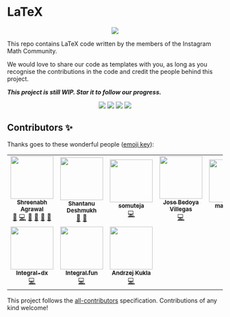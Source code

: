# LaTeX


<p align="center"> <img src="https://github.com/Shreenabh664/LaTeX/blob/master/Open%20LaTeX%20Project.png?raw=true"> </p>

This repo contains LaTeX code written by the members of the Instagram Math Community.

We would love to share our code as templates with you, as long as you recognise the contributions in the code and credit the people behind this project.

***This project is still WIP. Star it to follow our progress.***

<p align="center"> 
    <img src="https://img.shields.io/github/license/Shreenabh664/LaTeX">
    <img src="https://img.shields.io/github/languages/top/Shreenabh664/LaTeX">
    <img src="https://img.shields.io/github/all-contributors/Shreenabh664/LaTeX">
    <img src="https://img.shields.io/github/v/release/Shreenabh664/LaTeX">
</p>

## Contributors ✨

Thanks goes to these wonderful people ([emoji key](https://allcontributors.org/docs/en/emoji-key)):

<!-- ALL-CONTRIBUTORS-LIST:START - Do not remove or modify this section -->
<!-- prettier-ignore-start -->
<!-- markdownlint-disable -->
<table>
  <tr>
    <td align="center"><a href="http://shreenabh.com"><img src="https://avatars3.githubusercontent.com/u/62369422?v=4" width="100px;" alt=""/><br /><sub><b>Shreenabh Agrawal</b></sub></a><br /><a href="#ideas-Shreenabh664" title="Ideas, Planning, & Feedback">🤔</a> <a href="https://github.com/Shreenabh664/LaTeX/commits?author=Shreenabh664" title="Code">💻</a> <a href="https://github.com/Shreenabh664/LaTeX/commits?author=Shreenabh664" title="Documentation">📖</a> <a href="#design-Shreenabh664" title="Design">🎨</a> <a href="#maintenance-Shreenabh664" title="Maintenance">🚧</a> <a href="https://github.com/Shreenabh664/LaTeX/pulls?q=is%3Apr+reviewed-by%3AShreenabh664" title="Reviewed Pull Requests">👀</a></td>
    <td align="center"><a href="https://github.com/Nanu00"><img src="https://avatars3.githubusercontent.com/u/66585423?v=4" width="100px;" alt=""/><br /><sub><b>Shantanu Deshmukh</b></sub></a><br /><a href="#maintenance-Nanu00" title="Maintenance">🚧</a> <a href="https://github.com/Shreenabh664/LaTeX/pulls?q=is%3Apr+reviewed-by%3ANanu00" title="Reviewed Pull Requests">👀</a></td>
    <td align="center"><a href="https://github.com/somuteja"><img src="https://avatars0.githubusercontent.com/u/48980007?v=4" width="100px;" alt=""/><br /><sub><b>somuteja</b></sub></a><br /><a href="https://github.com/Shreenabh664/LaTeX/commits?author=somuteja" title="Code">💻</a></td>
    <td align="center"><a href="https://github.com/joebarranquilla"><img src="https://avatars2.githubusercontent.com/u/67466040?v=4" width="100px;" alt=""/><br /><sub><b>Jose Bedoya Villegas</b></sub></a><br /><a href="https://github.com/Shreenabh664/LaTeX/commits?author=joebarranquilla" title="Code">💻</a></td>
    <td align="center"><a href="https://github.com/mathnovus"><img src="https://avatars1.githubusercontent.com/u/67503724?v=4" width="100px;" alt=""/><br /><sub><b>mathnovus</b></sub></a><br /><a href="https://github.com/Shreenabh664/LaTeX/commits?author=mathnovus" title="Code">💻</a></td>
    <td align="center"><a href="https://github.com/CreativeMath"><img src="https://avatars2.githubusercontent.com/u/67472507?v=4" width="100px;" alt=""/><br /><sub><b>CreativeMath</b></sub></a><br /><a href="https://github.com/Shreenabh664/LaTeX/commits?author=CreativeMath" title="Code">💻</a></td>
    <td align="center"><a href="https://github.com/all-about-mathematics"><img src="https://avatars3.githubusercontent.com/u/67568613?v=4" width="100px;" alt=""/><br /><sub><b>all-about-mathematics</b></sub></a><br /><a href="https://github.com/Shreenabh664/LaTeX/commits?author=all-about-mathematics" title="Code">💻</a></td>
  </tr>
  <tr>
    <td align="center"><a href="https://github.com/Integral-dx"><img src="https://avatars2.githubusercontent.com/u/67577219?v=4" width="100px;" alt=""/><br /><sub><b>Integral-dx</b></sub></a><br /><a href="https://github.com/Shreenabh664/LaTeX/commits?author=Integral-dx" title="Code">💻</a></td>
    <td align="center"><a href="https://github.com/integral-fun"><img src="https://avatars2.githubusercontent.com/u/67751219?v=4" width="100px;" alt=""/><br /><sub><b>Integral.fun</b></sub></a><br /><a href="https://github.com/Shreenabh664/LaTeX/commits?author=integral-fun" title="Code">💻</a></td>
    <td align="center"><a href="http://instagram.com/mathinity"><img src="https://avatars1.githubusercontent.com/u/67941967?v=4" width="100px;" alt=""/><br /><sub><b>Andrzej Kukla</b></sub></a><br /><a href="https://github.com/Shreenabh664/LaTeX/commits?author=mathinity" title="Code">💻</a></td>
  </tr>
</table>

<!-- markdownlint-enable -->
<!-- prettier-ignore-end -->
<!-- ALL-CONTRIBUTORS-LIST:END -->

This project follows the [all-contributors](https://github.com/all-contributors/all-contributors) specification. Contributions of any kind welcome!
